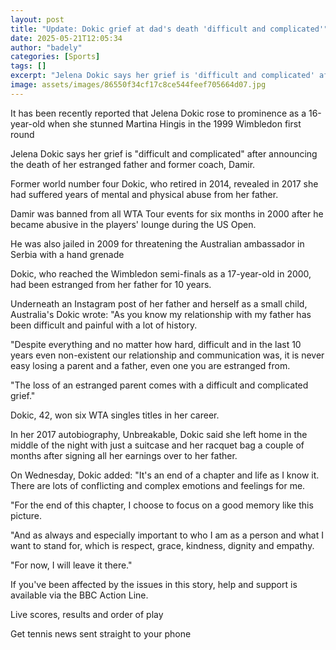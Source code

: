 ```yaml
---
layout: post
title: "Update: Dokic grief at dad's death 'difficult and complicated'"
date: 2025-05-21T12:05:34
author: "badely"
categories: [Sports]
tags: []
excerpt: "Jelena Dokic says her grief is 'difficult and complicated' after confirming the death of her estranged father and former coach, Damir."
image: assets/images/86550f34cf17c8ce544feef705664d07.jpg
---
```


It has been recently reported that Jelena Dokic rose to prominence as a 16-year-old when she stunned Martina Hingis in the 1999 Wimbledon first round

Jelena Dokic says her grief is "difficult and complicated" after announcing the death of her estranged father and former coach, Damir.

Former world number four Dokic, who retired in 2014, revealed in 2017 she had suffered years of mental and physical abuse from her father.

Damir was banned from all WTA Tour events for six months in 2000 after he became abusive in the players' lounge during the US Open.

He was also jailed in 2009 for threatening the Australian ambassador in Serbia with a hand grenade

Dokic, who reached the Wimbledon semi-finals as a 17-year-old in 2000, had been estranged from her father for 10 years.

Underneath an Instagram post of her father and herself as a small child, Australia's Dokic wrote: "As you know my relationship with my father has been difficult and painful with a lot of history.

"Despite everything and no matter how hard, difficult and in the last 10 years even non-existent our relationship and communication was, it is never easy losing a parent and a father, even one you are estranged from.

"The loss of an estranged parent comes with a difficult and complicated grief."

Dokic, 42, won six WTA singles titles in her career.

In her 2017 autobiography, Unbreakable, Dokic said she left home in the middle of the night with just a suitcase and her racquet bag a couple of months after signing all her earnings over to her father. 

On Wednesday, Dokic added: "It's an end of a chapter and life as I know it. There are lots of conflicting and complex emotions and feelings for me.

"For the end of this chapter, I choose to focus on a good memory like this picture.

"And as always and especially important to who I am as a person and what I want to stand for, which is respect, grace, kindness, dignity and empathy.

"For now, I will leave it there."

If you've been affected by the issues in this story, help and support is available via the BBC Action Line.

Live scores, results and order of play

Get tennis news sent straight to your phone

